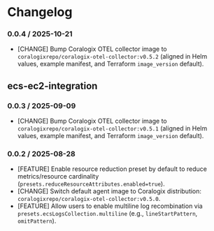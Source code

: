 # Changelog

### 0.0.4 / 2025-10-21

* [CHANGE] Bump Coralogix OTEL collector image to `coralogixrepo/coralogix-otel-collector:v0.5.2` (aligned in Helm values, example manifest, and Terraform `image_version` default).

## ecs-ec2-integration

### 0.0.3 / 2025-09-09

* [CHANGE] Bump Coralogix OTEL collector image to `coralogixrepo/coralogix-otel-collector:v0.5.1` (aligned in Helm values, example manifest, and Terraform `image_version` default).

### 0.0.2 / 2025-08-28

* [FEATURE] Enable resource reduction preset by default to reduce metrics/resource cardinality (`presets.reduceResourceAttributes.enabled=true`).
* [CHANGE] Switch default agent image to Coralogix distribution: `coralogixrepo/coralogix-otel-collector:v0.5.0`.
* [FEATURE] Allow users to enable multiline log recombination via `presets.ecsLogsCollection.multiline` (e.g., `lineStartPattern`, `omitPattern`).
